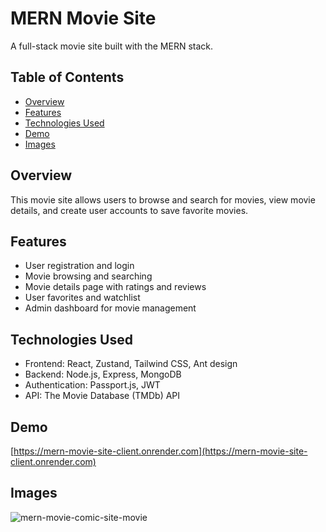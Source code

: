 # MERN Movie Site

A full-stack movie site built with the MERN stack.

## Table of Contents

* [Overview](#overview)
* [Features](#features)
* [Technologies Used](#technologies-used)
* [Demo](#demo)
* [Images](#images)

## Overview

This movie site allows users to browse and search for movies, view movie details, and create user accounts to save favorite movies.

## Features

* User registration and login
* Movie browsing and searching
* Movie details page with ratings and reviews
* User favorites and watchlist
* Admin dashboard for movie management

## Technologies Used

* Frontend: React, Zustand, Tailwind CSS, Ant design
* Backend: Node.js, Express, MongoDB
* Authentication: Passport.js, JWT
* API: The Movie Database (TMDb) API

## Demo

[https://mern-movie-site-client.onrender.com](https://mern-movie-site-client.onrender.com)

## Images

![mern-movie-comic-site-movie](https://github.com/user-attachments/assets/0f3f8757-776e-44ba-b821-f0818841e656)
